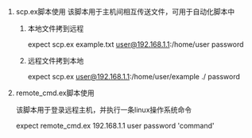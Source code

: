 1. scp.ex脚本使用
    该脚本用于主机间相互传送文件，可用于自动化脚本中 

    1. 本地文件拷到远程
    
       expect scp.ex  example.txt  user@192.168.1.1:/home/user  password
    
    2. 远程文件拷到本地
    
       expect scp.ex  user@192.168.1.1:/home/user/example  ./  password
    
2. remote_cmd.ex脚本使用

    该脚本用于登录远程主机，并执行一条linux操作系统命令

    expect remote_cmd.ex  192.168.1.1  user  password  'command'

